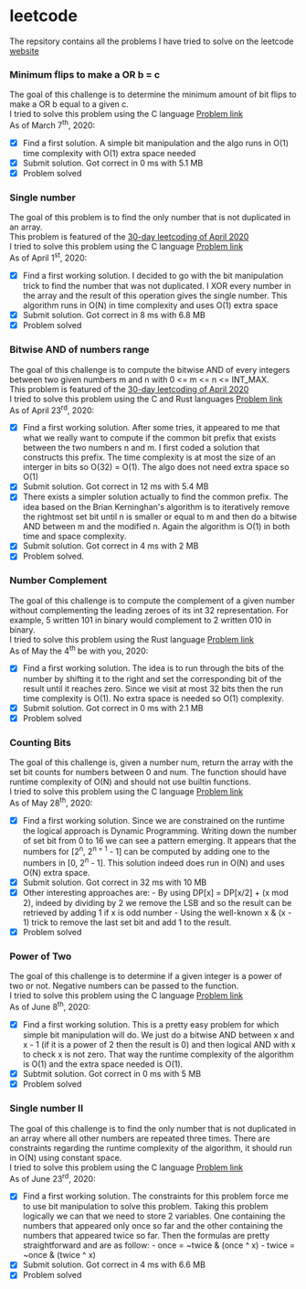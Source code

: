 # leetcode
The repsitory contains all the problems I have tried to solve on the leetcode [website](https://leetcode.com/problemset/all/)

### Minimum flips to make a OR b = c
The goal of this challenge is to determine the minimum amount of bit flips to
make a OR b equal to a given c.  
I tried to solve this problem using the C language [Problem
link](https://leetcode.com/problems/minimum-flips-to-make-a-or-b-equal-to-c)  
As of March 7<sup>th</sup>, 2020:
- [X] Find a first solution. A simple bit manipulation and the algo runs in O(1)
      time complexity with O(1) extra space needed
- [X] Submit solution. Got correct in 0 ms with 5.1 MB
- [X] Problem solved

### Single number
The goal of this problem is to find the only number that is not duplicated in an
array.  
This problem is featured of the [30-day leetcoding of April
2020](https://leetcode.com/explore/featured/card/30-day-leetcoding-challenge/)  
I tried to solve this problem using the C language [Problem
link](https://leetcode.com/problems/single-number/)  
As of April 1<sup>st</sup>, 2020:
- [X] Find a first working solution. I decided to go with the bit manipulation
      trick to find the number that was not duplicated. I XOR every number in
      the array and the result of this operation gives the single number. This
      algorithm runs in O(N) in time complexity and uses O(1) extra space
- [X] Submit solution. Got correct in 8 ms with 6.8 MB
- [X] Problem solved

### Bitwise AND of numbers range
The goal of this challenge is to compute the bitwise AND of every integers
between two given numbers m and n with 0 <= m <= n <= INT_MAX.  
This problem is featured of the [30-day leetcoding of April
2020](https://leetcode.com/explore/featured/card/30-day-leetcoding-challenge/)  
I tried to solve this problem using the C and Rust languages [Problem
link](https://leetcode.com/problems/bitwise-and-of-numbers-range/)  
As of April 23<sup>rd</sup>, 2020:
- [X] Find a first working solution. After some tries, it appeared to me that
      what we really want to compute if the common bit prefix that exists
      between the two numbers n and m. I first coded a solution that constructs
      this prefix. The time complexity is at most the size of an interger in
      bits so O(32) = O(1). The algo does not need extra space so O(1)
- [X] Submit solution. Got correct in 12 ms with 5.4 MB
- [X] There exists a simpler solution actually to find the common prefix. The
      idea based on the Brian Kerninghan's algorithm is to iteratively remove
      the rightmost set bit until n is smaller or equal to m and then do a
      bitwise AND between m and the modified n. Again the algorithm is O(1) in
      both time and space complexity.
- [X] Submit solution. Got correct in 4 ms with 2 MB
- [X] Problem solved.

### Number Complement
The goal of this challenge is to compute the complement of a given number
without complementing the leading zeroes of its int 32 representation. For
example, 5 written 101 in binary would complement to 2 written 010 in binary.  
I tried to solve this problem using the Rust language [Problem
link](https://leetcode.com/problems/number-complement/)  
As of May the 4<sup>th</sup> be with you, 2020:
- [X] Find a first working solution. The idea is to run through the bits of the
      number by shifting it to the right and set the corresponding bit of the
      result until it reaches zero. Since we visit at most 32 bits then the run
      time complexity is O(1). No extra space is needed so O(1) complexity.
- [X] Submit solution. Got correct in 0 ms with 2.1 MB
- [X] Problem solved

### Counting Bits
The goal of this challenge is, given a number num, return the array with the set
bit counts for numbers between 0 and num. The function should have runtime
complexity of O(N) and should not use builtin functions.  
I tried to solve this problem using the C language [Problem
link](https://leetcode.com/problems/counting-bits/)  
As of May 28<sup>th</sup>, 2020:
- [X] Find a first working solution. Since we are constrained on the runtime the
      logical approach is Dynamic Programming. Writing down the number of set
      bit from 0 to 16 we can see a pattern emerging. It appears that the
      numbers for [2<sup>n</sup>, 2<sup>n + 1</sup> - 1] can be computed by
      adding one to the numbers in [0, 2<sup>n</sup> - 1]. This solution indeed
      does run in O(N) and uses O(N) extra space.
- [X] Submit solution. Got correct in 32 ms with 10 MB
- [X] Other interesting approaches are:
       - By using DP[x] = DP[x/2] + (x mod 2), indeed by dividing by 2 we remove
         the LSB and so the result can be retrieved by adding 1 if x is odd
         number
       - Using the well-known x & (x - 1) trick to remove the last set bit and
         add 1 to the result.
- [X] Problem solved

### Power of Two
The goal of this challenge is to determine if a given integer is a power of two
or not. Negative numbers can be passed to the function.  
I tried to solve this problem using the C language [Problem
link](https://leetcode.com/problems/power-of-two/)  
As of June 8<sup>th</sup>, 2020:
- [X] Find a first working solution. This is a pretty easy problem for which
      simple bit manipulation will do. We just do a bitwise AND between x and
      x - 1 (if it is a power of 2 then the result is 0) and then logical AND
      with x to check x is not zero. That way the runtime complexity of the
      algorithm is O(1) and the extra space needed is O(1).
- [X] Subtmit solution. Got correct in 0 ms with 5 MB
- [X] Problem solved

### Single number II
The goal of this challenge is to find the only number that is not duplicated in
an array where all other numbers are repeated three times. There are constraints
regarding the runtime complexity of the algorithm, it should run in O(N) using
constant space.  
I tried to solve this problem using the C language [Problem
link](https://leetcode.com/problems/single-number-ii/)  
As of June 23<sup>rd</sup>, 2020:
- [X] Find a first working solution. The constraints for this problem force me
      to use bit manipulation to solve this problem. Taking this problem
      logically we can that we need to store 2 variables. One containing the
      numbers that appeared only once so far and the other containing the
      numbers that appeared twice so far. Then the formulas are pretty
      straightforward and are as follow:
        - once = ~twice & (once ^ x)
        - twice = ~once & (twice ^ x)
- [X] Submit solution. Got correct in 4 ms with 6.6 MB
- [X] Problem solved
